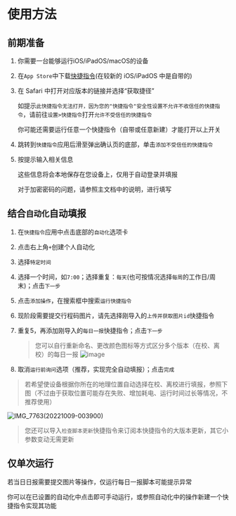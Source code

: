 # 使用方法

## 前期准备

1. 你需要一台能够运行iOS/iPadOS/macOS的设备

2. 在`App Store`中下载[快捷指令](https://apps.apple.com/cn/app/%E5%BF%AB%E6%8D%B7%E6%8C%87%E4%BB%A4/id1462947752)(在较新的 iOS/iPadOS 中是自带的)

3. 在 Safari 中打开对应版本的链接并选择“获取捷径”

   如提示`此快捷指令无法打开，因为您的"快捷指令"安全性设置不允许不收信任的快捷指令`，请前往`设置>快捷指令`打开`允许不受信任的快捷指令`

   你可能还需要运行任意一个快捷指令（自带或任意新建）才能打开以上开关

4. 跳转到`快捷指令`应用后滑至弹出确认页的底部，单击`添加不受信任的快捷指令`

5. 按提示输入相关信息

   这些信息将会本地保存在您设备上，仅用于自动登录并填报

   对于加密密码的问题，请参照主文档中的说明，进行填写
   
## 结合`自动化`自动填报

1. 在`快捷指令`应用中点击底部的`自动化`选项卡

2. 点击右上角`+`创建个人自动化

3. 选择`特定时间`

4. 选择一个时间，如`7:00`；选择重复：`每天`(也可按情况选择`每周`的工作日/周末)；点击`下一步`

5. 点击`添加操作`，在搜索框中搜索`运行快捷指令`

6. 现阶段需要提交行程码图片，请先选择刚导入的`上传并获取图片id`快捷指令

7. 重复5，再添加刚导入的`每日一报`快捷指令；点击`下一步`

   > 您可以自行重新命名、更改颜色图标等方式区分多个版本（在校、离校）的每日一报
![image](https://user-images.githubusercontent.com/68262945/194718031-0235edc7-2ddf-4d24-b8f0-1d609b00689c.png)

 

8. 取消`运行前询问`选项（推荐，实现完全自动填报）；点击`完成`

> 若希望使设备根据你所在的地理位置自动选择在校、离校进行填报，参照下图（不过由于获取位置可能存在失败、增加耗电、运行时间过长等情况，不推荐使用）

![IMG_7763(20221009-003900)](https://user-images.githubusercontent.com/68262945/194718046-5e8ca67b-82b8-494e-9f01-66ad1ab313a8.PNG)

> 您还可以导入`检查脚本更新`快捷指令来订阅本快捷指令的大版本更新，其它小参数变动无需更新

## 仅单次运行

若当日日报需要提交图片等操作，仅运行每日一报脚本可能提示异常

你可以在已设置的自动化中点击即可手动运行，或参照自动化中的操作新建一个快捷指令实现其功能
